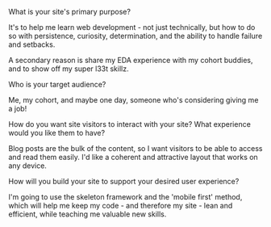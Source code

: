 What is your site's primary purpose?

It's to help me learn web development - not just technically, but how to do so with persistence, curiosity, determination, and the ability to handle failure and setbacks.

A secondary reason is share my EDA experience with my cohort buddies, and to show off my super l33t skillz.

Who is your target audience?

Me, my cohort, and maybe one day, someone who's considering giving me a job!

How do you want site visitors to interact with your site? What experience would you like them to have?

Blog posts are the bulk of the content, so I want visitors to be able to access and read them easily. I'd like a coherent and attractive layout that works on any device.

How will you build your site to support your desired user experience?

I'm going to use the skeleton framework and the 'mobile first' method, which will help me keep my code - and therefore my site - lean and efficient, while teaching me valuable new skills.